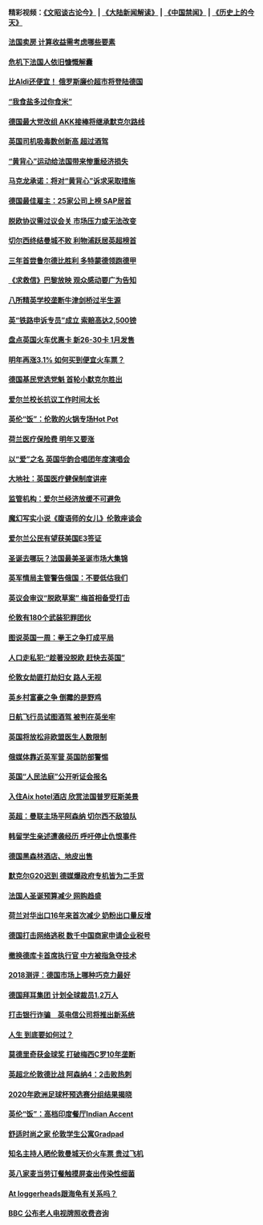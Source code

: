 #### 精彩视频：[《文昭谈古论今》](https://github.com/gfw-breaker/wenzhao/blob/master/README.md?t=12121231) | [《大陆新闻解读》](https://github.com/gfw-breaker/ntdtv-comedy/blob/master/README.md?t=12121231) | [《中国禁闻》](https://github.com/gfw-breaker/ntdtv-news/blob/master/README.md?t=12121231) | [《历史上的今天》](https://github.com/gfw-breaker/today-in-history/blob/master/README.md?t=12121231) 

#### [法国卖房 计算收益需考虑哪些要素](../pages/nsc974/n10906125.md?t=12121231) 

#### [危机下法国人依旧慷慨解囊](../pages/nsc974/n10906090.md?t=12121231) 

#### [比Aldi还便宜！ 俄罗斯廉价超市将登陆德国](../pages/nsc974/n10905994.md?t=12121231) 

#### [“我食盐多过你食米”](../pages/nsc974/n10905976.md?t=12121231) 

#### [德国最大党改组 AKK接棒将继承默克尔路线](../pages/nsc974/n10904680.md?t=12121231) 

#### [英国司机吸毒数创新高 超过酒驾](../pages/nsc974/n10904490.md?t=12121231) 

#### [“黄背心”运动给法国带来惨重经济损失](../pages/nsc974/n10904100.md?t=12121231) 

#### [马克龙承诺：将对“黄背心”诉求采取措施](../pages/nsc974/n10904057.md?t=12121231) 

#### [德国最佳雇主：25家公司上榜 SAP居首](../pages/nsc974/n10903789.md?t=12121231) 

#### [脱欧协议需过议会关 市场压力或无法改变](../pages/nsc974/n10901979.md?t=12121231) 

#### [切尔西终结曼城不败 利物浦跃居英超榜首](../pages/nsc974/n10900582.md?t=12121231) 

#### [三年首尝鲁尔德比胜利 多特蒙德领跑德甲](../pages/nsc974/n10900592.md?t=12121231) 

#### [《求救信》巴黎放映 观众感动要广为告知](../pages/nsc974/n10900019.md?t=12121231) 

#### [八所精英学校垄断牛津剑桥过半生源](../pages/nsc974/n10899861.md?t=12121231) 

#### [英“铁路申诉专员”成立 索赔高达2,500镑](../pages/nsc974/n10899001.md?t=12121231) 

#### [盘点英国火车优惠卡 新26-30卡 1月发售](../pages/nsc974/n10898992.md?t=12121231) 

#### [明年再涨3.1%   如何买到便宜火车票？](../pages/nsc974/n10898985.md?t=12121231) 

#### [德国基民党选党魁 首轮小默克尔胜出](../pages/nsc974/n10897678.md?t=12121231) 

#### [爱尔兰校长抗议工作时间太长](../pages/nsc974/n10897164.md?t=12121231) 

#### [英伦“饭”：伦敦的火锅专场Hot Pot](../pages/nsc974/n10897146.md?t=12121231) 

#### [荷兰医疗保险费 明年又要涨](../pages/nsc974/n10897113.md?t=12121231) 

#### [以“爱”之名 英国华韵合唱团年度演唱会](../pages/nsc974/n10897132.md?t=12121231) 

#### [大地社：英国医疗健保制度讲座](../pages/nsc974/n10897109.md?t=12121231) 

#### [监管机构：爱尔兰经济放缓不可避免](../pages/nsc974/n10897047.md?t=12121231) 

#### [魔幻写实小说《腹语师的女儿》伦敦座谈会](../pages/nsc974/n10897070.md?t=12121231) 

#### [爱尔兰公民有望获美国E3签证](../pages/nsc974/n10896956.md?t=12121231) 

#### [圣诞去哪玩？法国最美圣诞市场大集锦](../pages/nsc974/n10895365.md?t=12121231) 

#### [英军情局主管警告俄国：不要低估我们](../pages/nsc974/n10895238.md?t=12121231) 

#### [英议会审议“脱欧草案” 梅首相备受打击](../pages/nsc974/n10895260.md?t=12121231) 

#### [伦敦有180个武装犯罪团伙](../pages/nsc974/n10895487.md?t=12121231) 

#### [图说英国一周：拳王之争打成平局](../pages/nsc974/n10895330.md?t=12121231) 

#### [人口走私犯:“趁著没脱欧 赶快去英国”](../pages/nsc974/n10895316.md?t=12121231) 

#### [伦敦女劫匪打劫妇女 路人无视](../pages/nsc974/n10895309.md?t=12121231) 

#### [英乡村富豪之争  倒霉的是野鸡](../pages/nsc974/n10895305.md?t=12121231) 

#### [日航飞行员试图酒驾  被判在英坐牢](../pages/nsc974/n10895291.md?t=12121231) 

#### [英国将放松非欧盟医生人数限制](../pages/nsc974/n10895286.md?t=12121231) 

#### [俄媒体靠近英军营 英国防部警惕](../pages/nsc974/n10895265.md?t=12121231) 

#### [英国“人民法庭”公开听证会报名](../pages/nsc974/n10895219.md?t=12121231) 

#### [入住Aix hotel酒店 欣赏法国普罗旺斯美景](../pages/nsc974/n10894800.md?t=12121231) 

#### [英超：曼联主场平阿森纳 切尔西不敌狼队](../pages/nsc974/n10893786.md?t=12121231) 

#### [韩留学生亲述遭袭经历 呼吁停止仇恨事件](../pages/nsc974/n10893538.md?t=12121231) 

#### [德国黑森林酒店、地皮出售](../pages/nsc974/n10893286.md?t=12121231) 

#### [默克尔G20迟到 德媒爆政府专机皆为二手货](../pages/nsc974/n10892503.md?t=12121231) 

#### [法国人圣诞预算减少 网购趋盛](../pages/nsc974/n10892541.md?t=12121231) 

#### [荷兰对华出口16年来首次减少 奶粉出口量反增](../pages/nsc974/n10892601.md?t=12121231) 

#### [德国打击网络逃税 数千中国商家申请企业税号](../pages/nsc974/n10892430.md?t=12121231) 

#### [撤换德库卡首席执行官 中方被指急夺技术](../pages/nsc974/n10891177.md?t=12121231) 

#### [2018测评：德国市场上哪种巧克力最好](../pages/nsc974/n10891102.md?t=12121231) 

#### [德国拜耳集团 计划全球裁员1.2万人](../pages/nsc974/n10891082.md?t=12121231) 

#### [打击银行诈骗　英电信公司将推出新系统](../pages/nsc974/n10890987.md?t=12121231) 

#### [人生 到底要如何过？](../pages/nsc974/n10890980.md?t=12121231) 

#### [莫德里奇获金球奖 打破梅西C罗10年垄断](../pages/nsc974/n10890252.md?t=12121231) 

#### [英超北伦敦德比战 阿森纳4：2击败热刺](../pages/nsc974/n10887322.md?t=12121231) 

#### [2020年欧洲足球杯预选赛分组结果揭晓](../pages/nsc974/n10887348.md?t=12121231) 

#### [英伦“饭”：高档印度餐厅Indian Accent](../pages/nsc974/n10887152.md?t=12121231) 

#### [舒适时尚之家 伦敦学生公寓Gradpad](../pages/nsc974/n10887125.md?t=12121231) 

#### [知名主持人晒伦敦曼城天价火车票 贵过飞机](../pages/nsc974/n10887062.md?t=12121231) 

#### [英八家麦当劳订餐触摸屏查出传染性细菌](../pages/nsc974/n10886684.md?t=12121231) 

#### [At loggerheads跟海龟有关系吗？](../pages/nsc974/n10883586.md?t=12121231) 

#### [BBC 公布老人电视牌照收费咨询](../pages/nsc974/n10883556.md?t=12121231) 

